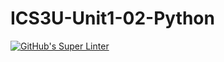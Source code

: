 # ICS3U-Unit1-02-Python

[![GitHub's Super Linter](https://github.com/Andrew-Ten-Den/ICS3U-Unit1-02-Python/workflows/GitHub's%20Super%20Linter/badge.svg)](https://github.com/Andrew-Ten-Den/ICS3U-Unit1-02-Python/actions)
